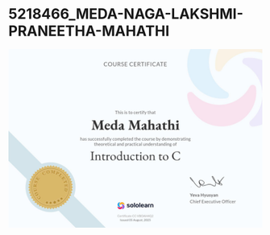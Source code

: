 # 5218466_MEDA-NAGA-LAKSHMI-PRANEETHA-MAHATHI
![alt text](<5218466_MEDA NAGA LAKSHMI PRANEETHA MAHATHI-1.jpg>)